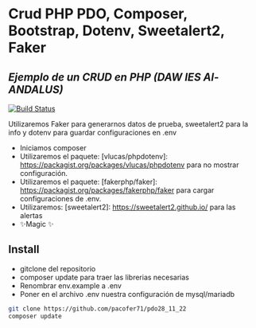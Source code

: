 # Crud PHP PDO, Composer, Bootstrap, Dotenv, Sweetalert2, Faker
## _Ejemplo de un CRUD en PHP (DAW IES Al-ANDALUS)_


[![Build Status](https://travis-ci.org/joemccann/dillinger.svg?branch=master)](https://travis-ci.org/joemccann/dillinger)

Utilizaremos Faker para generarnos datos de prueba, sweetalert2 para la info y dotenv para guardar configuraciones en .env

- Iniciamos composer
- Utilizaremos el paquete: [vlucas/phpdotenv]: <https://packagist.org/packages/vlucas/phpdotenv> para no mostrar configuración.
- Utilizaremos el paquete: [fakerphp/faker]: <https://packagist.org/packages/fakerphp/faker> para cargar configuraciones de .env.
- Utilizaremos: [sweetalert2]: <https://sweetalert2.github.io/> para las alertas
- ✨Magic ✨

## Install

- gitclone del repositorio
- composer update para traer las librerias necesarias
- Renombrar env.example a .env
- Poner en el archivo .env nuestra configuración de mysql/mariadb
```sh
git clone https://github.com/pacofer71/pdo28_11_22
composer update
```